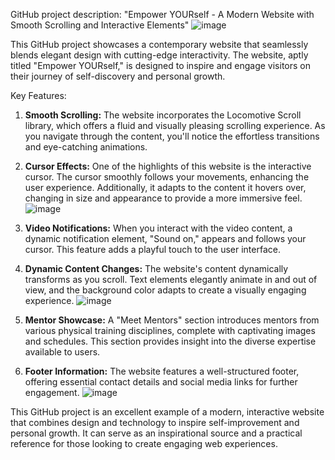GitHub project description:
"Empower YOURself - A Modern Website with Smooth Scrolling and Interactive Elements"
![image](https://github.com/aritradey-CS/You/assets/81703791/729c79e3-3ea7-416f-8526-96a5ada699e4)

This GitHub project showcases a contemporary website that seamlessly blends elegant design with cutting-edge interactivity. The website, aptly titled "Empower YOURself," is designed to inspire and engage visitors on their journey of self-discovery and personal growth.

Key Features:
1. **Smooth Scrolling:** The website incorporates the Locomotive Scroll library, which offers a fluid and visually pleasing scrolling experience. As you navigate through the content, you'll notice the effortless transitions and eye-catching animations.

2. **Cursor Effects:** One of the highlights of this website is the interactive cursor. The cursor smoothly follows your movements, enhancing the user experience. Additionally, it adapts to the content it hovers over, changing in size and appearance to provide a more immersive feel.
![image](https://github.com/aritradey-CS/You/assets/81703791/675807d8-2bfc-4d29-aab8-add74a558fe0)

3. **Video Notifications:** When you interact with the video content, a dynamic notification element, "Sound on," appears and follows your cursor. This feature adds a playful touch to the user interface.

4. **Dynamic Content Changes:** The website's content dynamically transforms as you scroll. Text elements elegantly animate in and out of view, and the background color adapts to create a visually engaging experience.
![image](https://github.com/aritradey-CS/You/assets/81703791/42eb7180-0f00-45b1-928b-dcbac61f4ff9)

5. **Mentor Showcase:** A "Meet Mentors" section introduces mentors from various physical training disciplines, complete with captivating images and schedules. This section provides insight into the diverse expertise available to users.

6. **Footer Information:** The website features a well-structured footer, offering essential contact details and social media links for further engagement.
![image](https://github.com/aritradey-CS/You/assets/81703791/18a068b8-5791-4ccc-97d5-ed4cb565d295)

This GitHub project is an excellent example of a modern, interactive website that combines design and technology to inspire self-improvement and personal growth. It can serve as an inspirational source and a practical reference for those looking to create engaging web experiences.
